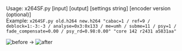 
Usage: x264SF.py [input] [output] [settings string] [encoder version (optional)]
<br>
Example: `x264SF.py old.h264 new.h264 "cabac=1 / ref=9 / deblock=1:-3:-3 / analyse=0x3:0x133 / me=umh / subme=11 / psy=1 / fade_compensate=0.00 / psy_rd=0.98:0.00" "core 142 r2431 a5831aa"`

![before](https://gnome.pls-finger.me/5yBys6kQA.png) -> ![after](https://gnome.pls-finger.me/5yBs836LU.png)
